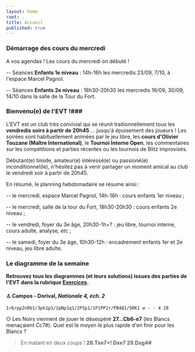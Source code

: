 ```yaml
---
layout: home
root: .
title: Accueil
published: true
---
```










### Démarrage des cours du mercredi ###

A vos agendas ! Les cours du mercredi on débuté ! 

-- Séances **Enfants 1e niveau** : 14h-16h les mercredis 23/09, 7/10, à l'espace Marcel Pagnol.

-- Séances **Enfants 2e niveau** : 18h30-20h30 les mercredis 16/09, 30/09, 14/10 dans la salle de la Tour du Fort.

### Bienvenu(e) de l'EVT !###

L'EVT est un club très convivial qui se réunit traitionnellement tous les **vendredis soirs à partir de 20h45** ... jusqu'à épuisement des joueurs ! Les soirées sont habituellement animées par le jeu libre, les **cours d'Olivier Touzane (Maître International)**, le **Tournoi Interne Open**, les commentaires sur les compétitions et parties récentes ou les tournois de Blitz improvisés.

Débutant(e) timide, amateur(e) intéressé(e) ou passioné(e) inconditionnel(le), n'hésitez pas à venir partager un moment amical au club le vendredi soir à partir de 20h45.

En résumé, le planning hebdomadaire se résume ainsi :

-- le mercredi, espace Marcel Pagnol, 14h-16h : cours enfants 1er niveau ;

-- le mercredi, salle de la tour du Fort, 18h30-20h30 : cours enfants 2e niveau ;

-- le vendredi, foyer du 3e âge, 20h30-1h+? : jeu libre, tournoi interne, cours adulte, analyse, etc ;

-- le samedi, foyer du 3e âge, 10h30-12h : encadrement enfants 1er et 2e niveau, jeu libre adulte.


### Le diagramme de la semaine ###

**Retrouvez tous les diagrammes (et leurs solutions) issues des parties de l'EVT dans la rubrique [Exercices](http://echiquier-villeneuve-tolosane.github.io/exercices.html "Exercices").**

#### &#9817; **Campos - Dorival**, *Nationale 4, éch. 2*

`1r6/pp2nRb1/3pk1p1/2pNp1q1/2P3p1/1P1PP2r/PB4Q1/5RK1 w - - 4 28`

&#9675; Les Noirs viennent de jouer le désespéré **27...Cb6-e7** (les Blancs menaçaient Cc7#). Quel est le moyen le plus rapide d'en finir pour les Blancs ?

> En matant en deux coups ! **28.Txe7+! Dxe7 29.Dxg4#**
